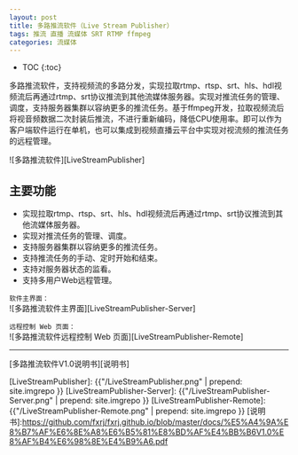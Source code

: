 ```yaml
---
layout: post
title: 多路推流软件（Live Stream Publisher）
tags: 推流 直播 流媒体 SRT RTMP ffmpeg
categories: 流媒体
---
```


* TOC
{:toc}

多路推流软件，支持视频流的多路分发，实现拉取rtmp、rtsp、srt、hls、hdl视频流后再通过rtmp、srt协议推流到其他流媒体服务器。实现对推流任务的管理、调度，支持服务器集群以容纳更多的推流任务。基于ffmpeg开发，拉取视频流后将视音频数据二次封装后推流，不进行重新编码，降低CPU使用率。即可以作为客户端软件运行在单机，也可以集成到视频直播云平台中实现对视流频的推流任务的远程管理。

![多路推流软件][LiveStreamPublisher]

## 主要功能
- 实现拉取rtmp、rtsp、srt、hls、hdl视频流后再通过rtmp、srt协议推流到其他流媒体服务器。 
- 实现对推流任务的管理、调度。 
- 支持服务器集群以容纳更多的推流任务。 
- 支持推流任务的手动、定时开始和结束。 
- 支持对服务器状态的监看。 
- 支持多用户Web远程管理。

`软件主界面：`<br/>
![多路推流软件主界面][LiveStreamPublisher-Server]

`远程控制 Web 页面：`<br/>
![多路推流软件远程控制 Web 页面][LiveStreamPublisher-Remote]

---

[多路推流软件V1.0说明书][说明书]

[LiveStreamPublisher]: {{"/LiveStreamPublisher.png" | prepend: site.imgrepo }}
[LiveStreamPublisher-Server]: {{"/LiveStreamPublisher-Server.png" | prepend: site.imgrepo }}
[LiveStreamPublisher-Remote]: {{"/LiveStreamPublisher-Remote.png" | prepend: site.imgrepo }}
[说明书]:https://github.com/fxrj/fxrj.github.io/blob/master/docs/%E5%A4%9A%E8%B7%AF%E6%8E%A8%E6%B5%81%E8%BD%AF%E4%BB%B6V1.0%E8%AF%B4%E6%98%8E%E4%B9%A6.pdf